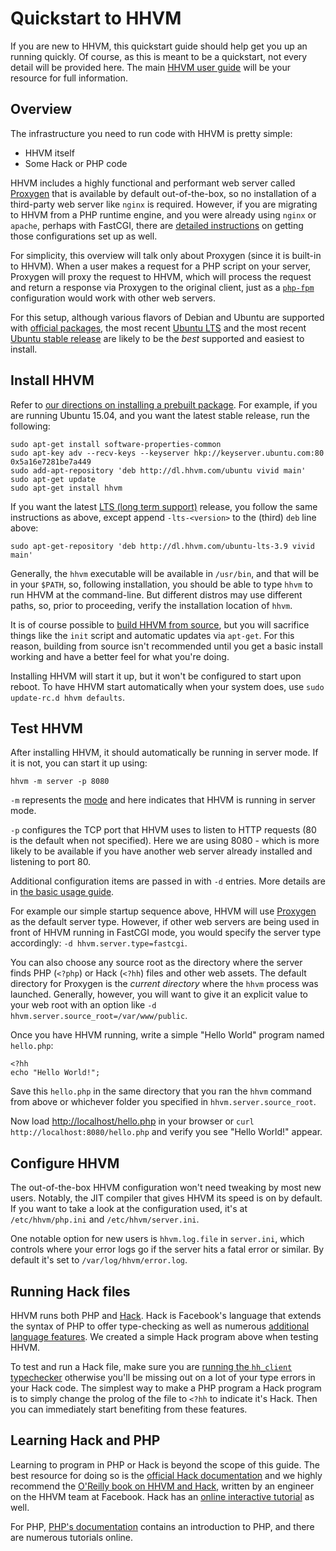 # Quickstart to HHVM

If you are new to HHVM, this quickstart guide should help get you up an running quickly. Of course, as this is meant to be a quickstart, not every detail will be provided here. The main [HHVM user guide](..) will be your resource for full information.

## Overview

The infrastructure you need to run code with HHVM is pretty simple:

* HHVM itself
* Some Hack or PHP code

HHVM includes a highly functional and performant web server called [Proxygen](../deployment/hhvm-servers#proxygen) that is available by default out-of-the-box, so no installation of a third-party web server like `nginx` is required. However, if you are migrating to HHVM from a PHP runtime engine, and you were already using `nginx` or `apache`, perhaps with FastCGI, there are [detailed instructions](../deployment/hhvm-servers#fastcgi) on getting those configurations set up as well.

For simplicity, this overview will talk only about Proxygen (since it is built-in to HHVM). When a user makes a request for a PHP script on your server, Proxygen will proxy the request to HHVM, which will process the request and return a response via Proxygen to the original client, just as a [`php-fpm`](http://php-fpm.org/) configuration would work with other web servers.

For this setup, although various flavors of Debian and Ubuntu are supported with [official packages](../installation/intro.md#prebuilt-packages), the most recent [Ubuntu LTS](../installation/linux.md#obtaining-lts-releases) and the most recent [Ubuntu stable release](../installation/linux.md#ubuntu-15.04-vivid) are likely to be the *best* supported and easiest to install.

## Install HHVM

Refer to [our directions on installing a prebuilt package](../installation/linux.md). For example, if you are running Ubuntu 15.04, and you want the latest stable release, run the following:

```
sudo apt-get install software-properties-common
sudo apt-key adv --recv-keys --keyserver hkp://keyserver.ubuntu.com:80 0x5a16e7281be7a449
sudo add-apt-repository 'deb http://dl.hhvm.com/ubuntu vivid main'
sudo apt-get update
sudo apt-get install hhvm
```

If you want the latest [LTS (long term support)](../installation/intro.md#lts-releases) release, you follow the same instructions as above, except append `-lts-<version>` to the (third) `deb` line above:

```
sudo apt-get-repository 'deb http://dl.hhvm.com/ubuntu-lts-3.9 vivid main'
```

Generally, the `hhvm` executable will be available in `/usr/bin`, and that will be in your `$PATH`, so, following installation, you should be able to type `hhvm` to run HHVM at the command-line. But different distros may use different paths, so, prior to proceeding, verify the installation location of `hhvm`.

It is of course possible to [build HHVM from source](../installation/intro.md), but you will sacrifice things like the `init` script and automatic updates via `apt-get`. For this reason, building from source isn't recommended until you get a basic install working and have a better feel for what you're doing.

Installing HHVM will start it up, but it won't be configured to start upon reboot. To have HHVM start automatically when your system does, use `sudo update-rc.d hhvm defaults`.

## Test HHVM

After installing HHVM, it should automatically be running in server mode. If it is not, you can start it up using:

```
hhvm -m server -p 8080
```

`-m` represents the [mode](../basic-usage/intro.md) and here indicates that HHVM is running in server mode.

`-p` configures the TCP port that HHVM uses to listen to HTTP requests (80 is the default when not specified). Here we are using 8080 - which is more likely to be available if you have another web server already installed and listening to port 80.

Additional configuration items are passed in with `-d` entries. More details are in [the basic usage guide](../basic-usage/server.md).

For example our simple startup sequence above, HHVM will use [Proxygen](../basic-usage/proxygen.md) as the default server type. However, if other web servers are being used in front of HHVM running in FastCGI mode, you would specify the server type accordingly: `-d hhvm.server.type=fastcgi`.

You can also choose any source root as the directory where the server finds PHP (`<?php`) or Hack (`<?hh`) files and other web assets. The default directory for Proxygen is the *current directory* where the `hhvm` process was launched. Generally, however, you will want to give it an explicit value to your web root with an option like `-d hhvm.server.source_root=/var/www/public`.

Once you have HHVM running, write a simple "Hello World" program named `hello.php`:

```
<?hh
echo "Hello World!";
```

Save this `hello.php` in the same directory that you ran the `hhvm` command from above or whichever folder you specified in `hhvm.server.source_root`.

Now load [http://localhost/hello.php](http://localhost:8080/hello.php) in your browser or `curl http://localhost:8080/hello.php` and verify you see "Hello World!" appear.

## Configure HHVM

The out-of-the-box HHVM configuration won't need tweaking by most new users. Notably, the JIT compiler that gives HHVM its speed is on by default. If you want to take a look at the configuration used, it's at `/etc/hhvm/php.ini` and `/etc/hhvm/server.ini`.

One notable option for new users is `hhvm.log.file` in `server.ini`, which controls where your error logs go if the server hits a fatal error or similar. By default it's set to `/var/log/hhvm/error.log`.

## Running Hack files

HHVM runs both PHP and [Hack](../../guides/hack/quickstart/quickstart.md). Hack is Facebook's language that extends the syntax of PHP to offer type-checking as well as numerous [additional language features](/hack). We created a simple Hack program above when testing HHVM. 

To test and run a Hack file, make sure you are [running the `hh_client` typechecker](../../guides/hack/typechecker/intro.md) otherwise you'll be missing out on a lot of your type errors in your Hack code. The simplest way to make a PHP program a Hack program is to simply change the prolog of the file to `<?hh` to indicate it's Hack. Then you can immediately start benefiting from these features.

## Learning Hack and PHP

Learning to program in PHP or Hack is beyond the scope of this guide. The best resource for doing so is the [official Hack documentation](../../guides/hack/quickstart.md) and we highly recommend the [O'Reilly book on HHVM and Hack](http://www.amazon.com/Hack-HHVM-Programming-Productivity-Breaking/dp/1491920874/), written by an engineer on the HHVM team at Facebook. Hack has an [online interactive tutorial](http://hacklang.org/tutorial/) as well.

For PHP, [PHP's documentation](http://docs.php.net/manual/en/getting-started.php) contains an introduction to PHP, and there are numerous tutorials online.
